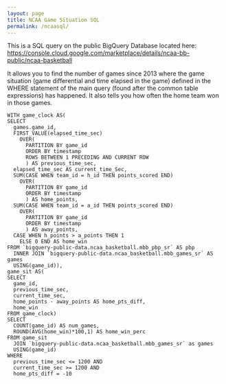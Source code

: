 ```yaml
---
layout: page
title: NCAA Game Situation SQL
permalink: /ncaasql/
---
```

This is a SQL query on the public BigQuery Database located here:
https://console.cloud.google.com/marketplace/details/ncaa-bb-public/ncaa-basketball

It allows you to find the number of games since 2013 where the game situation (game differential and time elapsed in the game) defined in the WHERE statement of the main query (found after the common table expressions) has happened. It also tells you how often the home team won in those games.

```
WITH game_clock AS(
SELECT
  games.game_id,
  FIRST_VALUE(elapsed_time_sec)
    OVER(
      PARTITION BY game_id
      ORDER BY timestamp
      ROWS BETWEEN 1 PRECEDING AND CURRENT ROW
      ) AS previous_time_sec,
  elapsed_time_sec AS current_time_Sec,
  SUM(CASE WHEN team_id = h_id THEN points_scored END)
    OVER(
      PARTITION BY game_id
      ORDER BY timestamp
      ) AS home_points,
  SUM(CASE WHEN team_id = a_id THEN points_scored END)
    OVER(
      PARTITION BY game_id
      ORDER BY timestamp
      ) AS away_points,
  CASE WHEN h_points > a_points THEN 1
    ELSE 0 END AS home_win
FROM `bigquery-public-data.ncaa_basketball.mbb_pbp_sr` AS pbp
  INNER JOIN `bigquery-public-data.ncaa_basketball.mbb_games_sr` AS games
  USING(game_id)),
game_sit AS(
SELECT
  game_id,
  previous_time_sec,
  current_time_sec,
  home_points - away_points AS home_pts_diff,
  home_win
FROM game_clock)
SELECT
  COUNT(game_id) AS num_games,
  ROUND(AVG(home_win)*100,1) AS home_win_perc
FROM game_sit
  JOIN `bigquery-public-data.ncaa_basketball.mbb_games_sr` as games
  USING(game_id)
WHERE
  previous_time_sec <= 1200 AND
  current_time_sec >= 1200 AND
  home_pts_diff = -10
```
